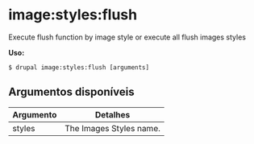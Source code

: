 # image:styles:flush
Execute flush function by image style or execute all flush images styles

**Uso:**
```
$ drupal image:styles:flush [arguments] 
```

## Argumentos disponíveis
Argumento | Detalhes
---------|-------------
styles | The Images Styles name.
